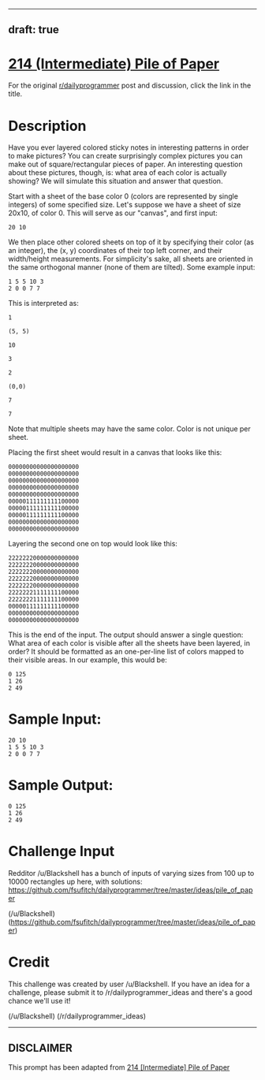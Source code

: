 ---
draft: true
----

# [214 (Intermediate) Pile of Paper](https://www.reddit.com/r/dailyprogrammer/comments/35s2ds/20150513_challenge_214_intermediate_pile_of_paper/)

For the original [r/dailyprogrammer](https://www.reddit.com/r/dailyprogrammer/) post and discussion, click the link in the title.

# Description
Have you ever layered colored sticky notes in interesting patterns in
order to make pictures? You can create surprisingly complex pictures
you can make out of square/rectangular pieces of paper. An interesting
question about these pictures, though, is: what area of each color is
actually showing? We will simulate this situation and answer that
question.

Start with a sheet of the base color 0 (colors are represented by
single integers) of some specified size. Let's suppose we have a sheet
of size 20x10, of color 0. This will serve as our "canvas", and first
input:


```
20 10
```
We then place other colored sheets on top of it by specifying their
color (as an integer), the (x, y) coordinates of their top left
corner, and their width/height measurements. For simplicity's sake,
all sheets are oriented in the same orthogonal manner (none of them
are tilted). Some example input:


```
1 5 5 10 3
2 0 0 7 7
```
This is interpreted as:


```
1
```

```
(5, 5)
```

```
10
```

```
3
```

```
2
```

```
(0,0)
```

```
7
```

```
7
```
Note that multiple sheets may have the same color. Color is not
unique per sheet.

Placing the first sheet would result in a canvas that looks like this:


```
00000000000000000000
00000000000000000000
00000000000000000000
00000000000000000000
00000000000000000000
00000111111111100000
00000111111111100000
00000111111111100000
00000000000000000000
00000000000000000000
```
Layering the second one on top would look like this:


```
22222220000000000000
22222220000000000000
22222220000000000000
22222220000000000000
22222220000000000000
22222221111111100000
22222221111111100000
00000111111111100000
00000000000000000000
00000000000000000000
```
This is the end of the input. The output should answer a single
question: What area of each color is visible after all the sheets
have been layered, in order? It should be formatted as an
one-per-line list of colors mapped to their visible areas. In our
example, this would be:


```
0 125
1 26
2 49
```
# Sample Input:

```
20 10
1 5 5 10 3
2 0 0 7 7
```
# Sample Output:

```
0 125
1 26
2 49
```
# Challenge Input
Redditor /u/Blackshell has a bunch of inputs of varying sizes from 100 up to 10000 rectangles up here, with solutions: https://github.com/fsufitch/dailyprogrammer/tree/master/ideas/pile_of_paper 

(/u/Blackshell)
(https://github.com/fsufitch/dailyprogrammer/tree/master/ideas/pile_of_paper)
# Credit
This challenge was created by user /u/Blackshell. If you have an idea for a challenge, please submit it to /r/dailyprogrammer_ideas and there's a good chance we'll use it!

(/u/Blackshell)
(/r/dailyprogrammer_ideas)

----
## **DISCLAIMER**
This prompt has been adapted from [214 [Intermediate] Pile of Paper](https://www.reddit.com/r/dailyprogrammer/comments/35s2ds/20150513_challenge_214_intermediate_pile_of_paper/
)
